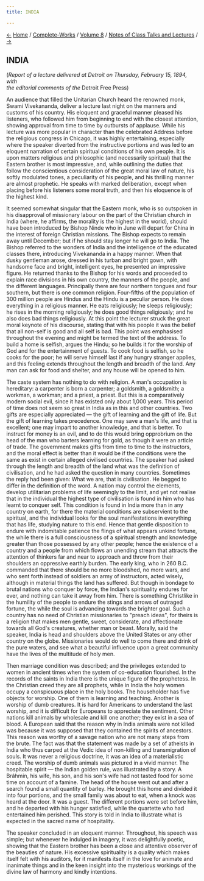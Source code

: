 ```yaml
---
title: INDIA

---
```

<div>

[←](the_love_of_god_ii.htm) [Home](../../../index.htm) /
[Complete-Works](../../complete_works.htm) / [Volume
8](../volume_8_contents.htm) / [Notes of Class Talks and
Lectures](notes_of_class_talks_and_lectures_contents.htm)
/ [→](hindus_and_christians.htm)

  

## INDIA

(*Report of a lecture delivered at Detroit on Thursday, February 15,
1894, with  
the editorial comments of the* Detroit Free Press)

An audience that filled the Unitarian Church heard the renowned monk,
Swami Vivekananda, deliver a lecture last night on the manners and
customs of his country. His eloquent and graceful manner pleased his
listeners, who followed him from beginning to end with the closest
attention, showing approval from time to time by outbursts of applause.
While his lecture was more popular in character than the celebrated
Address before the religious congress in Chicago, it was highly
entertaining, especially where the speaker diverted from the instructive
portions and was led to an eloquent narration of certain spiritual
conditions of his own people. It is upon matters religious and
philosophic (and necessarily spiritual) that the Eastern brother is most
impressive, and, while outlining the duties that follow the
conscientious consideration of the great moral law of nature, his softly
modulated tones, a peculiarity of his people, and his thrilling manner
are almost prophetic. He speaks with marked deliberation, except when
placing before his listeners some moral truth, and then his eloquence is
of the highest kind.

It seemed somewhat singular that the Eastern monk, who is so outspoken
in his disapproval of missionary labour on the part of the Christian
church in India (where, he affirms, the morality is the highest in the
world), should have been introduced by Bishop Ninde who in June will
depart for China in the interest of foreign Christian missions. The
Bishop expects to remain away until December; but if he should stay
longer he will go to India. The Bishop referred to the wonders of India
and the intelligence of the educated classes there, introducing
Vivekananda in a happy manner. When that dusky gentleman arose, dressed
in his turban and bright gown, with handsome face and bright,
intelligent eyes, he presented an impressive figure. He returned thanks
to the Bishop for his words and proceeded to explain race divisions in
his own country, the manners of the people, and the different languages.
Principally there are four northern tongues and four southern, but there
is one common religion. Four-fifths of the population of 300 million
people are Hindus and the Hindu is a peculiar person. He does everything
in a religious manner. He eats religiously; he sleeps religiously; he
rises in the morning religiously; he does good things religiously; and
he also does bad things religiously. At this point the lecturer struck
the great moral keynote of his discourse, stating that with his people
it was the belief that all non-self is good and all self is bad. This
point was emphasised throughout the evening and might be termed the text
of the address. To build a home is selfish, argues the Hindu; so he
builds it for the worship of God and for the entertainment of guests. To
cook food is selfish, so he cooks for the poor; he will serve himself
last if any hungry stranger applies, and this feeling extends throughout
the length and breadth of the land. Any man can ask for food and
shelter, and any house will be opened to him.

The caste system has nothing to do with religion. A man's occupation is
hereditary: a carpenter is born a carpenter; a goldsmith, a goldsmith; a
workman, a workman; and a priest, a priest. But this is a comparatively
modern social evil, since it has existed only about 1,000 years. This
period of time does not seem so great in India as in this and other
countries. Two gifts are especially appreciated — the gift of learning
and the gift of life. But the gift of learning takes precedence. One may
save a man's life, and that is excellent; one may impart to another
knowledge, and that is better. To instruct for money is an evil, and to
do this would bring opprobrium on the head of the man who barters
learning for gold, as though it were an article of trade. The government
makes gifts from time to time to the instructors, and the moral effect
is better than it would be if the conditions were the same as exist in
certain alleged civilised countries. The speaker had asked through the
length and breadth of the land what was the definition of civilisation,
and he had asked the question in many countries. Sometimes the reply had
been given: What we are, that is civilisation. He begged to differ in
the definition of the word. A nation may control the elements, develop
utilitarian problems of life seemingly to the limit, and yet not realise
that in the individual the highest type of civilisation is found in him
who has learnt to conquer self. This condition is found in India more
than in any country on earth, for there the material conditions are
subservient to the spiritual, and the individual looks for the soul
manifestations in everything that has life, studying nature to this end.
Hence that gentle disposition to endure with indomitable patience the
flings of what appears unkind fortune, the while there is a full
consciousness of a spiritual strength and knowledge greater than those
possessed by any other people; hence the existence of a country and a
people from which flows an unending stream that attracts the attention
of thinkers far and near to approach and throw from their shoulders an
oppressive earthly burden. The early king, who in 260 B.C. commanded
that there should be no more bloodshed, no more wars, and who sent forth
instead of soldiers an army of instructors, acted wisely, although in
material things the land has suffered. But though in bondage to brutal
nations who conquer by force, the Indian's spirituality endures for
ever, and nothing can take it away from him. There is something
Christlike in the humility of the people to endure the stings and arrows
of outraged fortune, the while the soul is advancing towards the
brighter goal. Such a country has no need of Christian missionaries to
"preach ideas", for theirs is a religion that makes men gentle, sweet,
considerate, and affectionate towards all God's creatures, whether man
or beast. Morally, said the speaker, India is head and shoulders above
the United States or any other country on the globe. Missionaries would
do well to come there and drink of the pure waters, and see what a
beautiful influence upon a great community have the lives of the
multitude of holy men.

Then marriage condition was described; and the privileges extended to
women in ancient times when the system of co-education flourished. In
the records of the saints in India there is the unique figure of the
prophetess. In the Christian creed they are all prophets, while in India
the holy women occupy a conspicuous place in the holy books. The
householder has five objects for worship. One of them is learning and
teaching. Another is worship of dumb creatures. It is hard for Americans
to understand the last worship, and it is difficult for Europeans to
appreciate the sentiment. Other nations kill animals by wholesale and
kill one another; they exist in a sea of blood. A European said that the
reason why in India animals were not killed was because it was supposed
that they contained the spirits of ancestors. This reason was worthy of
a savage nation who are not many steps from the brute. The fact was that
the statement was made by a set of atheists in India who thus carped at
the Vedic idea of non-killing and transmigration of souls. It was never
a religious doctrine, it was an idea of a materialistic creed. The
worship of dumb animals was pictured in a vivid manner. The hospitable
spirit — the Indian golden rule, was illustrated by a story. A Brâhmin,
his wife, his son, and his son's wife had not tasted food for some time
on account of a famine. The head of the house went out and after a
search found a small quantity of barley. He brought this home and
divided it into four portions, and the small family was about to eat,
when a knock was heard at the door. It was a guest. The different
portions were set before him, and he departed with his hunger satisfied,
while the quartette who had entertained him perished. This story is told
in India to illustrate what is expected in the sacred name of
hospitality.

The speaker concluded in an eloquent manner. Throughout, his speech was
simple; but whenever he indulged in imagery, it was delightfully poetic,
showing that the Eastern brother has been a close and attentive observer
of the beauties of nature. His excessive spirituality is a quality which
makes itself felt with his auditors, for it manifests itself in the love
for animate and inanimate things and in the keen insight into the
mysterious workings of the divine law of harmony and kindly intentions.

</div>
